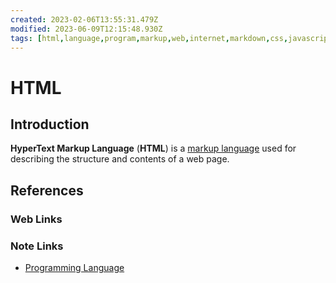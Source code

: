 ```yaml
---
created: 2023-02-06T13:55:31.479Z
modified: 2023-06-09T12:15:48.930Z
tags: [html,language,program,markup,web,internet,markdown,css,javascript]
---
```

# HTML

## Introduction

**HyperText Markup Language** (**HTML**) is a [markup language][-lang] used for
describing the structure and contents of a web page.

## References

### Web Links

<!-- Hidden References -->

### Note Links

* [Programming Language][-lang]

<!-- Hidden References -->
[-lang]: programming-language.md "Programming Language"
